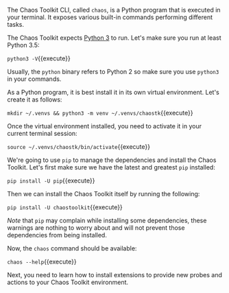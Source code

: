 The Chaos Toolkit CLI, called `chaos`, is a Python program that is executed
in your terminal. It exposes various built-in commands performing different
tasks.

The Chaos Toolkit expects [Python 3](https://www.python.org/) to run. Let's
make sure you run at least Python 3.5:

`python3 -V`{{execute}}

Usually, the `python` binary refers to Python 2 so make sure you use `python3`
in your commands.

As a Python program, it is best install it in its own virtual environment.
Let's create it as follows:

```mkdir ~/.venvs && python3 -m venv ~/.venvs/chaostk```{{execute}}

Once the virtual environment installed, you need to activate it in your
current terminal session:

`source ~/.venvs/chaostk/bin/activate`{{execute}}

We're going to use `pip` to manage the dependencies and install the Chaos 
Toolkit. Let's first make sure we have the latest and greatest `pip` installed:

`pip install -U pip`{{execute}}

Then we can install the Chaos Toolkit itself by running the following:

`pip install -U chaostoolkit`{{execute}}

*Note* that `pip` may complain while installing some dependencies, these
warnings are nothing to worry about and will not prevent those dependencies
from being installed.

Now, the `chaos` command should be available:

`chaos --help`{{execute}}

Next, you need to learn how to install extensions to provide new probes and
actions to your Chaos Toolkit environment.